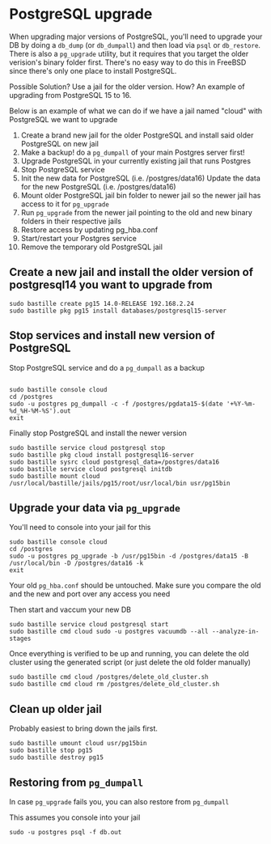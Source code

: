 # PostgreSQL upgrade
When upgrading major versions of PostgreSQL, you'll need to upgrade your DB by doing a `db_dump` (or `db_dumpall`) and then load via `psql` or `db_restore`. There is also a `pg_upgrade` utility, but it requires that you target the older verision's binary folder first. There's no easy way to do this in FreeBSD since there's only one place to install PostgreSQL.

Possible Solution? Use a jail for the older version. How? An example of upgrading from PostgreSQL 15 to 16.

Below is an example of what we can do if we have a jail named "cloud" with PostgreSQL we want to upgrade

1. Create a brand new jail for the older PostgreSQL and install said older PostgreSQL on new jail
2. Make a backup! do a `pg_dumpall` of your main Postgres server first!
3. Upgrade PostgreSQL in your currently existing jail that runs Postgres
4. Stop PostgreSQL service 
5. Init the new data for PostgreSQL (i.e. /postgres/data16)
Update the data for the new PostgreSQL (i.e. /postgres/data16)
6. Mount older PostgreSQL jail bin folder to newer jail so the newer jail has access to it for `pg_upgrade`
8. Run `pg_upgrade` from the newer jail pointing to the old and new binary folders in their respective jails
9. Restore access by updating pg_hba.conf 
10. Start/restart your Postgres service
11. Remove the temporary old PostgreSQL jail

## Create a new jail and install the older version of postgresql14 you want to upgrade from
```
sudo bastille create pg15 14.0-RELEASE 192.168.2.24
sudo bastille pkg pg15 install databases/postgresql15-server
```

## Stop services and install new version of PostgreSQL
Stop PostgreSQL service and do a `pg_dumpall` as a backup

```

sudo bastille console cloud
cd /postgres
sudo -u postgres pg_dumpall -c -f /postgres/pgdata15-$(date '+%Y-%m-%d_%H-%M-%S').out
exit
```

Finally stop PostgreSQL and install the newer version

```
sudo bastille service cloud postgresql stop
sudo bastille pkg cloud install postgresql16-server
sudo bastille sysrc cloud postgresql_data=/postgres/data16
sudo bastille service cloud postgresql initdb
sudo bastille mount cloud /usr/local/bastille/jails/pg15/root/usr/local/bin usr/pg15bin
```

## Upgrade your data via `pg_upgrade`

You'll need to console into your jail for this
```
sudo bastille console cloud
cd /postgres
sudo -u postgres pg_upgrade -b /usr/pg15bin -d /postgres/data15 -B /usr/local/bin -D /postgres/data16 -k
exit
```

Your old `pg_hba.conf` should be untouched. Make sure you compare the old and the new and port over any access you need

Then start and vaccum your new DB
```
sudo bastille service cloud postgresql start
sudo bastille cmd cloud sudo -u postgres vacuumdb --all --analyze-in-stages
```

Once everything is verified to be up and running, you can delete the old cluster using the generated script (or just delete the old folder manually)
```
sudo bastille cmd cloud /postgres/delete_old_cluster.sh
sudo bastille cmd cloud rm /postgres/delete_old_cluster.sh
```

## Clean up older jail
Probably easiest to bring down the jails first.

```
sudo bastille umount cloud usr/pg15bin
sudo bastille stop pg15
sudo bastille destroy pg15
```

## Restoring from `pg_dumpall`

In case `pg_upgrade` fails you, you can also restore from `pg_dumpall`

This assumes you console into your jail

```
sudo -u postgres psql -f db.out
```